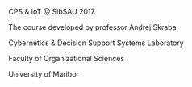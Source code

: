 CPS & IoT @ SibSAU 2017.

The course developed by professor Andrej Skraba 

Cybernetics & Decision Support Systems Laboratory

Faculty of Organizational Sciences

University of Maribor

